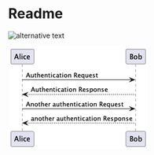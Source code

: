 # Readme
<!--![Diagram Image Link](./puml/a.puml)-->
<!--[Click to Open Interactive Diagram](./puml/a.puml)-->

![alternative text](http://www.plantuml.com/plantuml/proxy?cache=no&src=https://raw.githubusercontent.com/lucas-paoliello/viafoura-plant-uml/master/puml/a.puml)  

![Alt text](./puml/a.png)